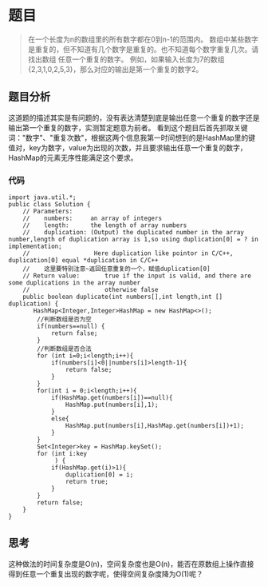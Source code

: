 # 题目
>在一个长度为n的数组里的所有数字都在0到n-1的范围内。 数组中某些数字是重复的，但不知道有几个数字是重复的。也不知道每个数字重复几次。请找出数组
>任意一个重复的数字。 例如，如果输入长度为7的数组{2,3,1,0,2,5,3}，那么对应的输出是第一个重复的数字2。

## 题目分析
这道题的描述其实是有问题的，没有表达清楚到底是输出任意一个重复的数字还是输出第一个重复的数字，实测暂定题意为前者。
看到这个题目后首先抓取关键词："数字"、"重复次数"，根据这两个信息我第一时间想到的是HashMap里的键值对，key为数字，value为出现的次数，并且要求输出任意一个重复的数字，HashMap的元素无序性能满足这个要求。

### 代码
```
import java.util.*;
public class Solution {
    // Parameters:
    //    numbers:     an array of integers
    //    length:      the length of array numbers
    //    duplication: (Output) the duplicated number in the array number,length of duplication array is 1,so using duplication[0] = ? in implementation;
    //                  Here duplication like pointor in C/C++, duplication[0] equal *duplication in C/C++
    //    这里要特别注意~返回任意重复的一个，赋值duplication[0]
    // Return value:       true if the input is valid, and there are some duplications in the array number
    //                     otherwise false
    public boolean duplicate(int numbers[],int length,int [] duplication) {
       HashMap<Integer,Integer>HashMap = new HashMap<>();
        //判断数组是否为空
        if(numbers==null) {
            return false;
        }
        //判断数组是否合法
        for (int i=0;i<length;i++){
            if(numbers[i]<0||numbers[i]>length-1){
                return false;
            }
        }
        for(int i = 0;i<length;i++){
            if(HashMap.get(numbers[i])==null){
                HashMap.put(numbers[i],1);
            }
            else{
                HashMap.put(numbers[i],HashMap.get(numbers[i])+1);
            }
        }
        Set<Integer>key = HashMap.keySet();
        for (int i:key
             ) {
            if(HashMap.get(i)>1){
                duplication[0] = i;
                return true;
            }
        }
        return false;
    }
}
```
## 思考
这种做法的时间复杂度是O(n)，空间复杂度也是O(n)，能否在原数组上操作直接得到任意一个重复出现的数字呢，使得空间复杂度降为O(1)呢？
